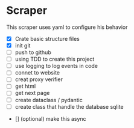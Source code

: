 # Scraper

This scraper uses yaml to configure his behavior

- [x] Crate basic structure files
- [x] init git 
- [ ] push to github
- [ ] using TDD to create this project 
- [ ] use logging to log events in code
- [ ] connet to website
- [ ] creat proxy verifier
- [ ] get html
- [ ] get next page
- [ ] create dataclass / pydantic
- [ ] create class that handle the database sqlite

- [] (optional) make this async